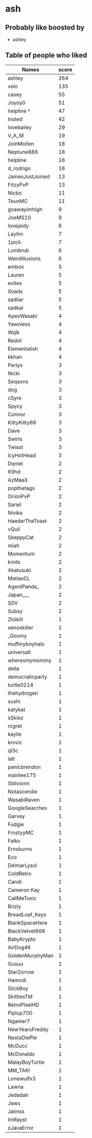 # ash
## Probably like boosted by 
+ ashley
## Table of people who liked
Names | score
--- | ---
ashley | 264
velo | 135
casey | 55
Joyoy0 | 51
helpline † | 47
Insted | 42
lovebailey | 29
V_A_M | 19
JoinMolten | 18
Neptune888 | 18
helpline | 16
d_rodrigo | 16
JamesJustJoined | 13
FitzyPvP | 13
Nicbo | 11
TeunMC | 11
goawayimhigh | 9
JoeMS10 | 9
lovejaidy | 8
Laylim | 7
1pick | 7
Lumbrub | 6
Weirdillusions | 6
embox | 5
Lauren | 5
evites | 5
Xoads | 5
sadliar | 5
sadkai | 5
ApexWasabi | 4
Yawnless | 4
Wqlk | 4
Redot | 4
Elementalish | 4
kkhan | 4
Periys | 3
Nicki | 3
Seqsons | 3
dog | 3
cSyre | 3
Spycy | 3
Connor | 3
KittyKitty69 | 3
Dave | 3
Swirls | 3
Twisst | 3
IcyHotHead | 3
Dqniel | 2
69hd | 2
AzMaaX | 2
popthetags | 2
OrionPvP | 2
Sariel | 2
Nivika | 2
HaederTheToast | 2
vQuil | 2
SkeppyCat | 2
miah | 2
Momentum | 2
kvids | 2
Akatusuki | 2
MatiasCL | 2
AgentPanda_ | 2
Japan___ | 2
S0V | 2
Subsy | 2
Zlolkill | 1
xenoskiller | 1
_Goomy | 1
muffinyboyhalo | 1
universalt | 1
wheresmymommy | 1
della | 1
democraticparty | 1
turtle0214 | 1
thehydrogen | 1
sushi | 1
katykat | 1
sSkiez | 1
rcgret | 1
kaylie | 1
krovic | 1
ql3c | 1
latl | 1
panicbrendon | 1
mainlee175 | 1
0blivionn | 1
Notascendix | 1
WasabiRaven | 1
GoogleSearches | 1
Garvey | 1
Fudgie | 1
FrostyyMC | 1
Falko | 1
Ernsburns | 1
Eco | 1
DelmarLysol | 1
ColdRetro | 1
Candi | 1
Cameron Kay | 1
CallMeToxic | 1
Brizly | 1
BreadLoaf_Keys | 1
BlankSpaceHere | 1
BlackVelvet666 | 1
BabyKrypto | 1
AirDog46 | 1
GoldenMurphyMan | 1
Gusuu | 1
StarZorrow | 1
Hamodi | 1
SlickBoy | 1
SkittlesTM | 1
RetroPIxelHD | 1
Piplup700 | 1
Ngamer7 | 1
NewYearsFreddy | 1
NestaDiePie | 1
McDucc | 1
McDonalds | 1
MalayBoyTurtle | 1
MM_TAKI | 1
Lonewulfx3 | 1
Lawna | 1
Jedadah | 1
Jaws | 1
Jaimss | 1
ImRayst | 1
zJavaError | 1
